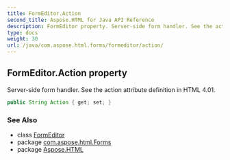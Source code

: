 ```yaml
---
title: FormEditor.Action
second_title: Aspose.HTML for Java API Reference
description: FormEditor property. Server-side form handler. See the action attribute definition in HTML 4.01
type: docs
weight: 30
url: /java/com.aspose.html.forms/formeditor/action/
---
```

## FormEditor.Action property

Server-side form handler. See the action attribute definition in HTML 4.01.

```java
public String Action { get; set; }
```

### See Also

* class [FormEditor](../)
* package [com.aspose.html.Forms](../../formeditor/)
* package [Aspose.HTML](../../../)
